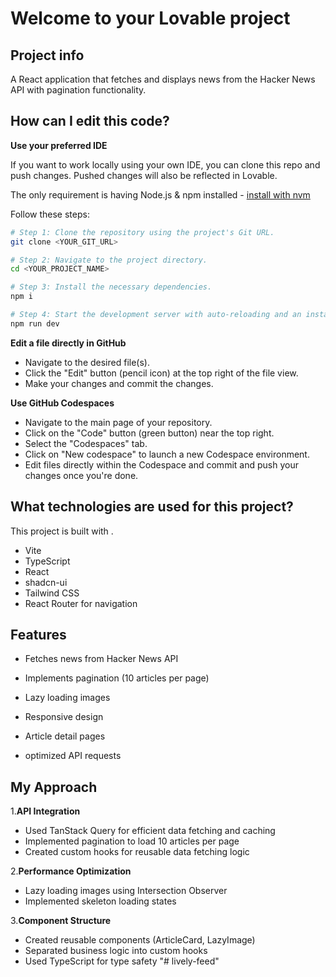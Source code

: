 # Welcome to your Lovable project

## Project info

A React application that fetches and displays news from the Hacker News API with pagination functionality.

## How can I edit this code?

**Use your preferred IDE**

If you want to work locally using your own IDE, you can clone this repo and push changes. Pushed changes will also be reflected in Lovable.

The only requirement is having Node.js & npm installed - [install with nvm](https://github.com/nvm-sh/nvm#installing-and-updating)

Follow these steps:

```sh
# Step 1: Clone the repository using the project's Git URL.
git clone <YOUR_GIT_URL>

# Step 2: Navigate to the project directory.
cd <YOUR_PROJECT_NAME>

# Step 3: Install the necessary dependencies.
npm i

# Step 4: Start the development server with auto-reloading and an instant preview.
npm run dev
```

**Edit a file directly in GitHub**

- Navigate to the desired file(s).
- Click the "Edit" button (pencil icon) at the top right of the file view.
- Make your changes and commit the changes.

**Use GitHub Codespaces**

- Navigate to the main page of your repository.
- Click on the "Code" button (green button) near the top right.
- Select the "Codespaces" tab.
- Click on "New codespace" to launch a new Codespace environment.
- Edit files directly within the Codespace and commit and push your changes once you're done.

## What technologies are used for this project?

This project is built with .

- Vite
- TypeScript
- React
- shadcn-ui
- Tailwind CSS
- React Router for navigation

## Features




















- Fetches news from Hacker News API

















- Implements pagination (10 articles per page)
- Lazy loading images
- Responsive design
- Article detail pages
- optimized API requests
## My Approach


1.**API Integration**

- Used TanStack Query for efficient data fetching and caching
- Implemented pagination to load 10 articles per page
- Created custom hooks for reusable data fetching logic

2.**Performance Optimization**

- Lazy loading images using Intersection Observer
- Implemented skeleton loading states

3.**Component Structure**

- Created reusable components (ArticleCard, LazyImage)
- Separated business logic into custom hooks
- Used TypeScript for type safety
"# lively-feed" 
